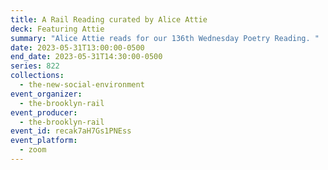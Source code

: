 ```yaml
---
title: A Rail Reading curated by Alice Attie
deck: Featuring Attie
summary: "Alice Attie reads for our 136th Wednesday Poetry Reading. "
date: 2023-05-31T13:00:00-0500
end_date: 2023-05-31T14:30:00-0500
series: 822
collections:
  - the-new-social-environment
event_organizer:
  - the-brooklyn-rail
event_producer:
  - the-brooklyn-rail
event_id: recak7aH7Gs1PNEss
event_platform:
  - zoom
---
```

